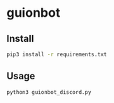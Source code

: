 # guionbot

## Install

```sh
pip3 install -r requirements.txt
```

## Usage

```sh
python3 guionbot_discord.py
```
